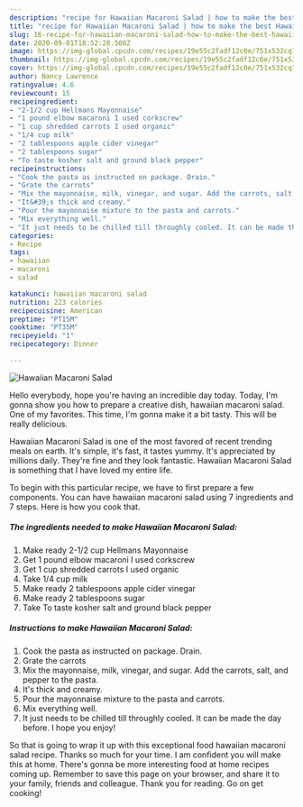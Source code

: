```yaml
---
description: "recipe for Hawaiian Macaroni Salad | how to make the best Hawaiian Macaroni Salad"
title: "recipe for Hawaiian Macaroni Salad | how to make the best Hawaiian Macaroni Salad"
slug: 16-recipe-for-hawaiian-macaroni-salad-how-to-make-the-best-hawaiian-macaroni-salad
date: 2020-09-01T18:52:28.508Z
image: https://img-global.cpcdn.com/recipes/19e55c2fadf12c0e/751x532cq70/hawaiian-macaroni-salad-recipe-main-photo.jpg
thumbnail: https://img-global.cpcdn.com/recipes/19e55c2fadf12c0e/751x532cq70/hawaiian-macaroni-salad-recipe-main-photo.jpg
cover: https://img-global.cpcdn.com/recipes/19e55c2fadf12c0e/751x532cq70/hawaiian-macaroni-salad-recipe-main-photo.jpg
author: Nancy Lawrence
ratingvalue: 4.6
reviewcount: 15
recipeingredient:
- "2-1/2 cup Hellmans Mayonnaise"
- "1 pound elbow macaroni I used corkscrew"
- "1 cup shredded carrots I used organic"
- "1/4 cup milk"
- "2 tablespoons apple cider vinegar"
- "2 tablespoons sugar"
- "To taste kosher salt and ground black pepper"
recipeinstructions:
- "Cook the pasta as instructed on package. Drain."
- "Grate the carrots"
- "Mix the mayonnaise, milk, vinegar, and sugar. Add the carrots, salt, and pepper to the pasta."
- "It&#39;s thick and creamy."
- "Pour the mayonnaise mixture to the pasta and carrots."
- "Mix everything well."
- "It just needs to be chilled till throughly cooled. It can be made the day before. I hope you enjoy!"
categories:
- Recipe
tags:
- hawaiian
- macaroni
- salad

katakunci: hawaiian macaroni salad 
nutrition: 223 calories
recipecuisine: American
preptime: "PT15M"
cooktime: "PT35M"
recipeyield: "1"
recipecategory: Dinner

---
```



![Hawaiian Macaroni Salad](https://img-global.cpcdn.com/recipes/19e55c2fadf12c0e/751x532cq70/hawaiian-macaroni-salad-recipe-main-photo.jpg)

Hello everybody, hope you're having an incredible day today. Today, I'm gonna show you how to prepare a creative dish, hawaiian macaroni salad. One of my favorites. This time, I'm gonna make it a bit tasty. This will be really delicious.

Hawaiian Macaroni Salad is one of the most favored of recent trending meals on earth. It's simple, it's fast, it tastes yummy. It's appreciated by millions daily. They're fine and they look fantastic. Hawaiian Macaroni Salad is something that I have loved my entire life.




To begin with this particular recipe, we have to first prepare a few components. You can have hawaiian macaroni salad using 7 ingredients and 7 steps. Here is how you cook that.

<!--inarticleads1-->

##### The ingredients needed to make Hawaiian Macaroni Salad:

1. Make ready 2-1/2 cup Hellmans Mayonnaise
1. Get 1 pound elbow macaroni I used corkscrew
1. Get 1 cup shredded carrots I used organic
1. Take 1/4 cup milk
1. Make ready 2 tablespoons apple cider vinegar
1. Make ready 2 tablespoons sugar
1. Take To taste kosher salt and ground black pepper




<!--inarticleads2-->

##### Instructions to make Hawaiian Macaroni Salad:

1. Cook the pasta as instructed on package. Drain.
1. Grate the carrots
1. Mix the mayonnaise, milk, vinegar, and sugar. Add the carrots, salt, and pepper to the pasta.
1. It&#39;s thick and creamy.
1. Pour the mayonnaise mixture to the pasta and carrots.
1. Mix everything well.
1. It just needs to be chilled till throughly cooled. It can be made the day before. I hope you enjoy!




So that is going to wrap it up with this exceptional food hawaiian macaroni salad recipe. Thanks so much for your time. I am confident you will make this at home. There's gonna be more interesting food at home recipes coming up. Remember to save this page on your browser, and share it to your family, friends and colleague. Thank you for reading. Go on get cooking!
